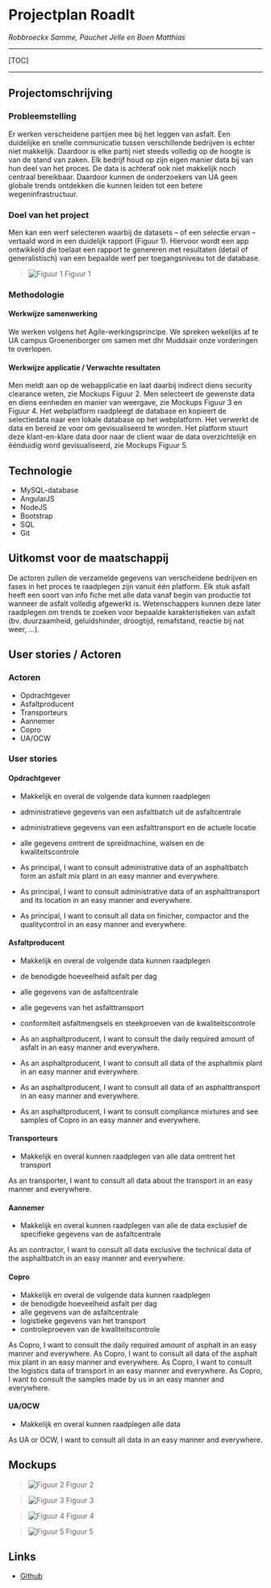 # Projectplan RoadIt
*Robbroeckx Samme, Pauchet Jelle en Boen Matthias*

----

[TOC]

----

## Projectomschrijving
### Probleemstelling

Er werken verscheidene partijen mee bij het leggen van asfalt. Een duidelijke en snelle communicatie tussen verschillende bedrijven is echter niet makkelijk. Daardoor is elke partij niet steeds volledig op de hoogte is van de stand van zaken. Elk bedrijf houd op zijn eigen manier data bij van hun deel van het proces. De data is achteraf ook niet makkelijk noch centraal bereikbaar. Daardoor kunnen de onderzoekers van UA geen globale trends ontdekken die kunnen leiden tot een betere wegeninfrastructuur.

### Doel van het project

Men kan een werf selecteren waarbij de datasets – of een selectie ervan – vertaald word in een duidelijk rapport (Figuur 1). Hiervoor wordt een app ontwikkeld die toelaat een rapport te genereren met resultaten (detail of generalistisch) van een bepaalde werf per toegangsniveau tot de database.

> ![Figuur 1](https://raw.githubusercontent.com/JellePauchet/RoadIt/master/documantation/img/projectplanFig1.PNG)
> Figuur 1

### Methodologie

#### Werkwijze samenwerking

We werken volgens het Agile-werkingsprincipe. We spreken wekelijks af te UA campus Groenenborger om samen met dhr Muddsair onze vorderingen te overlopen.

#### Werkwijze applicatie / Verwachte resultaten

Men meldt aan op de webapplicatie en laat daarbij indirect diens security clearance weten, zie Mockups Figuur 2. Men selecteert de gewenste data en diens eenheden en manier van weergave, zie Mockups Figuur 3 en Figuur 4. Het webplatform raadpleegt de database en kopieert de selectiedata naar een lokale database op het webplatform. Het verwerkt de data en bereid ze voor om gevisualiseerd te worden. Het platform stuurt deze klant-en-klare data door naar de client waar de data overzichtelijk en éénduidig word gevisualiseerd, zie Mockups Figuur 5.

## Technologie

- MySQL-database
- AngularJS
- NodeJS
- Bootstrap
- SQL
- Git

## Uitkomst voor de maatschappij

De actoren zullen de verzamelde gegevens van verscheidene bedrijven en fases in het proces te raadplegen zijn vanuit één platform. Elk stuk asfalt heeft een soort van info fiche met alle data vanaf begin van productie tot wanneer de asfalt volledig afgewerkt is. Wetenschappers kunnen deze later raadplegen om trends te zoeken voor bepaalde karakteristieken van asfalt (bv. duurzaamheid, geluidshinder, droogtijd, remafstand, reactie bij nat weer, ...).

## User stories / Actoren
### Actoren

- Opdrachtgever
- Asfaltproducent
- Transporteurs
- Aannemer
- Copro
- UA/OCW

### User stories

#### Opdrachtgever
- Makkelijk en overal de volgende data kunnen raadplegen
 - administratieve gegevens van een asfaltbatch uit de asfaltcentrale
 - administratieve gegevens van een asfalttransport en de actuele locatie
 - alle gegevens omtrent de spreidmachine, walsen en de kwaliteitscontrole

- As principal, I want to consult administrative data of an asphaltbatch form an asfalt mix plant in an easy manner and everywhere.
- As principal, I want to consult administrative data of an asphalttransport and its location in an easy manner and everywhere.
- As principal, I want to consult all data on finicher, compactor and the qualitycontrol in an easy manner and everywhere.


#### Asfaltproducent
- Makkelijk en overal de volgende data kunnen raadplegen
 - de benodigde hoeveelheid asfalt per dag
 - alle gegevens van de asfaltcentrale
 - alle gegevens van het asfalttransport
 - conformiteit asfaltmengsels en steekproeven van de kwaliteitscontrole
 
- As an asphaltproducent, I want to consult the daily required amount of asfalt in an easy manner and everywhere.
- As an asphaltproducent, I want to consult all data of the asphaltmix plant in an easy manner and everywhere.
- As an asphaltproducent, I want to consult all data of an asphalttransport in an easy manner and everywhere.
- As an asphaltproducent, I want to consult compliance mixtures and see samples of Copro in an easy manner and everywhere.

#### Transporteurs
- Makkelijk en overal kunnen raadplegen van alle data omtrent het transport

As an transporter, I want to consult all data about the transport in an easy manner and everywhere.

#### Aannemer
- Makkelijk en overal kunnen raadplegen van alle de data exclusief de specifieke gegevens van de asfaltcentrale

As an contractor, I want to consult all data exclusive the technical data of the asphaltbatch in an easy manner and everywhere.

#### Copro
- Makkelijk en overal de volgende data kunnen raadplegen
 - de benodigde hoeveelheid asfalt per dag
 - alle gegevens van de asfaltcentrale
 - logistieke gegevens van het transport
 - controleproeven van de kwaliteitscontrole
 
As Copro, I want to consult the daily required amount of asphalt in an easy manner and everywhere.
As Copro, I want to consult all data of the asphalt mix plant in an easy manner and everywhere.
As Copro, I want to consult the logistics data of transport in an easy manner and everywhere.
As Copro, I want to consult the samples made by us in an easy manner and everywhere.

#### UA/OCW
- Makkelijk en overal kunnen raadplegen alle data

As UA or OCW, I want to consult all data in an easy manner and everywhere.

## Mockups

> ![Figuur 2](https://raw.githubusercontent.com/JellePauchet/RoadIt/master/documantation/img/projectplanFig2.PNG)
> Figuur 2

> ![Figuur 3](https://raw.githubusercontent.com/JellePauchet/RoadIt/master/documantation/img/projectplanFig3.PNG)
> Figuur 3

> ![Figuur 4](https://raw.githubusercontent.com/JellePauchet/RoadIt/master/documantation/img/projectplanFig4.PNG)
> Figuur 4

> ![Figuur 5](https://raw.githubusercontent.com/JellePauchet/RoadIt/master/documantation/img/projectplanFig5.PNG)
> Figuur 5

## Links

- [Github](https://github.com/JellePauchet/RoadIt)
